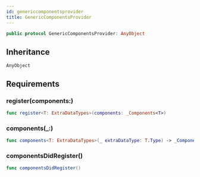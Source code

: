 ```yaml
---
id: genericcomponentsprovider 
title: GenericComponentsProvider
--- 
```


``` swift
public protocol GenericComponentsProvider: AnyObject 
```

## Inheritance

`AnyObject`

## Requirements

### register(components:​)

``` swift
func register<T: ExtraDataTypes>(components: _Components<T>)
```

### components(\_:​)

``` swift
func components<T: ExtraDataTypes>(_ extraDataType: T.Type) -> _Components<T>
```

### componentsDidRegister()

``` swift
func componentsDidRegister()
```
